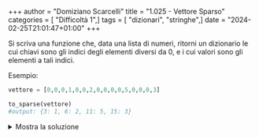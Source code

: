 +++
author = "Domiziano Scarcelli"
title = "1.025 - Vettore Sparso"
categories = [ "Difficoltà 1",]
tags = [ "dizionari", "stringhe",]
date = "2024-02-25T21:01:47+01:00"
+++

Si scriva una funzione che, data una lista di numeri, ritorni un dizionario le cui chiavi sono gli indici degli elementi diversi da 0, e i cui valori sono gli elementi a tali indici.

Esempio:

```python
vettore = [0,0,0,1,0,0,2,0,0,0,0,5,0,0,0,3]

to_sparse(vettore) 
#output: {3: 1, 6: 2, 11: 5, 15: 3}
```

<details>
<summary>Mostra la soluzione</summary>

```python
def to_sparse(vettore):
    dizionario = {}
    for index, elem in enumerate(vettore):
        if elem != 0:
            dizionario[index] = elem
    return dizionario

def to_sparse_v2(vettore):
    return {index: elem for (index, elem) in enumerate(vettore) if elem != 0}
```

</details>

